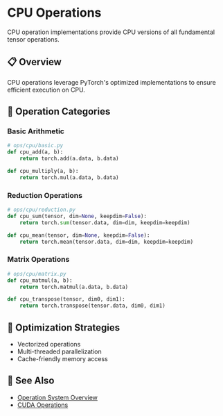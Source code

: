 # CPU Operations

CPU operation implementations provide CPU versions of all fundamental tensor operations.

## 📋 Overview

CPU operations leverage PyTorch's optimized implementations to ensure efficient execution on CPU.

## 🎯 Operation Categories

### Basic Arithmetic
```python
# ops/cpu/basic.py
def cpu_add(a, b):
    return torch.add(a.data, b.data)

def cpu_multiply(a, b):
    return torch.mul(a.data, b.data)
```

### Reduction Operations
```python
# ops/cpu/reduction.py
def cpu_sum(tensor, dim=None, keepdim=False):
    return torch.sum(tensor.data, dim=dim, keepdim=keepdim)

def cpu_mean(tensor, dim=None, keepdim=False):
    return torch.mean(tensor.data, dim=dim, keepdim=keepdim)
```

### Matrix Operations
```python
# ops/cpu/matrix.py
def cpu_matmul(a, b):
    return torch.matmul(a.data, b.data)

def cpu_transpose(tensor, dim0, dim1):
    return torch.transpose(tensor.data, dim0, dim1)
```

## 🚀 Optimization Strategies

- Vectorized operations
- Multi-threaded parallelization
- Cache-friendly memory access

## 🔗 See Also

- [Operation System Overview](index.md)
- [CUDA Operations](cuda-ops.md)